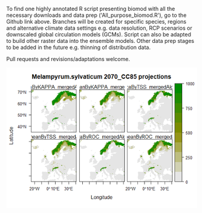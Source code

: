 To find one highly annotated R script presenting biomod with all the necessary downloads and data prep ('All_purpose_biomod.R'), go to the Github link above. Branches will be created for specific species, regions and alternative climate data settings e.g. data resolution, RCP scenarios or downscaled global circulation models (GCMs).  Script can also be adapted to build other raster data into the ensemble models.  Other data prep stages to be added in the future e.g. thinning of distribution data.

Pull requests and revisions/adaptations welcome.

![](Melsyl_2070_projections.png)
